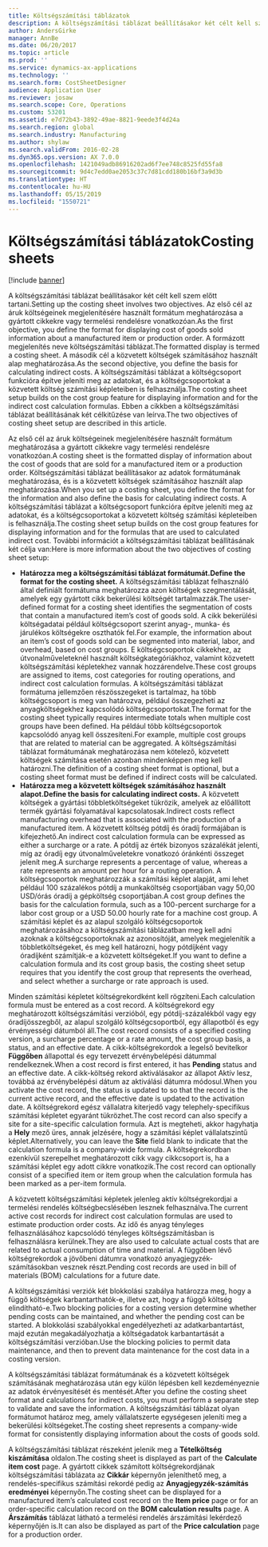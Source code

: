 ```yaml
---
title: Költségszámítási táblázatok
description: A költségszámítási táblázat beállításakor két célt kell szem előtt tartani. Az első cél az áruk költségeinek megjelenítésére használt formátum meghatározása a gyártott cikkekre vagy termelési rendelésre vonatkozóan. A formázott megjelenítés neve költségszámítási táblázat. A második cél a közvetett költségek számításához használt alap meghatározása. A költségszámítási táblázat a költségcsoport funkcióra építve jeleníti meg az adatokat, és a költségcsoportokat a közvetett költség számítási képleteiben is felhasználja. Ebben a cikkben a költségszámítási táblázat beállításának két célkitűzése van leírva.
author: AndersGirke
manager: AnnBe
ms.date: 06/20/2017
ms.topic: article
ms.prod: ''
ms.service: dynamics-ax-applications
ms.technology: ''
ms.search.form: CostSheetDesigner
audience: Application User
ms.reviewer: josaw
ms.search.scope: Core, Operations
ms.custom: 53201
ms.assetid: e7d72b43-3892-49ae-8821-9eede3f4d24a
ms.search.region: global
ms.search.industry: Manufacturing
ms.author: shylaw
ms.search.validFrom: 2016-02-28
ms.dyn365.ops.version: AX 7.0.0
ms.openlocfilehash: 1421049adb86916202ad6f7ee748c8525fd55fa8
ms.sourcegitcommit: 9d4c7edd0ae2053c37c7d81cdd180b16bf3a9d3b
ms.translationtype: HT
ms.contentlocale: hu-HU
ms.lasthandoff: 05/15/2019
ms.locfileid: "1550721"
---
```

# <a name="costing-sheets"></a><span data-ttu-id="81383-108">Költségszámítási táblázatok</span><span class="sxs-lookup"><span data-stu-id="81383-108">Costing sheets</span></span>

[!include [banner](../includes/banner.md)]

<span data-ttu-id="81383-109">A költségszámítási táblázat beállításakor két célt kell szem előtt tartani.</span><span class="sxs-lookup"><span data-stu-id="81383-109">Setting up the costing sheet involves two objectives.</span></span> <span data-ttu-id="81383-110">Az első cél az áruk költségeinek megjelenítésére használt formátum meghatározása a gyártott cikkekre vagy termelési rendelésre vonatkozóan.</span><span class="sxs-lookup"><span data-stu-id="81383-110">As the first objective, you define the format for displaying cost of goods sold information about a manufactured item or production order.</span></span> <span data-ttu-id="81383-111">A formázott megjelenítés neve költségszámítási táblázat.</span><span class="sxs-lookup"><span data-stu-id="81383-111">The formatted display is termed a costing sheet.</span></span> <span data-ttu-id="81383-112">A második cél a közvetett költségek számításához használt alap meghatározása.</span><span class="sxs-lookup"><span data-stu-id="81383-112">As the second objective, you define the basis for calculating indirect costs.</span></span> <span data-ttu-id="81383-113">A költségszámítási táblázat a költségcsoport funkcióra építve jeleníti meg az adatokat, és a költségcsoportokat a közvetett költség számítási képleteiben is felhasználja.</span><span class="sxs-lookup"><span data-stu-id="81383-113">The costing sheet setup builds on the cost group feature for displaying information and for the indirect cost calculation formulas.</span></span> <span data-ttu-id="81383-114">Ebben a cikkben a költségszámítási táblázat beállításának két célkitűzése van leírva.</span><span class="sxs-lookup"><span data-stu-id="81383-114">The two objectives of costing sheet setup are described in this article.</span></span> 

<span data-ttu-id="81383-115">Az első cél az áruk költségeinek megjelenítésére használt formátum meghatározása a gyártott cikkekre vagy termelési rendelésre vonatkozóan.</span><span class="sxs-lookup"><span data-stu-id="81383-115">A costing sheet is the formatted display of information about the cost of goods that are sold for a manufactured item or a production order.</span></span> <span data-ttu-id="81383-116">Költségszámítási táblázat beállításakor az adatok formátumának meghatározása, és is a közvetett költségek számításához használt alap meghatározása.</span><span class="sxs-lookup"><span data-stu-id="81383-116">When you set up a costing sheet, you define the format for the information and also define the basis for calculating indirect costs.</span></span> <span data-ttu-id="81383-117">A költségszámítási táblázat a költségcsoport funkcióra építve jeleníti meg az adatokat, és a költségcsoportokat a közvetett költség számítási képleteiben is felhasználja.</span><span class="sxs-lookup"><span data-stu-id="81383-117">The costing sheet setup builds on the cost group features for displaying information and for the formulas that are used to calculated indirect cost.</span></span> <span data-ttu-id="81383-118">További információt a költségszámítási táblázat beállításának két célja van:</span><span class="sxs-lookup"><span data-stu-id="81383-118">Here is more information about the two objectives of costing sheet setup:</span></span>
-   <span data-ttu-id="81383-119">**Határozza meg a költségszámítási táblázat formátumát.**</span><span class="sxs-lookup"><span data-stu-id="81383-119">**Define the format for the costing sheet.**</span></span> <span data-ttu-id="81383-120">A költségszámítási táblázat felhasználó által definiált formátuma meghatározza azon költségek szegmentálását, amelyek egy gyártott cikk bekerülési költségét tartalmazzák.</span><span class="sxs-lookup"><span data-stu-id="81383-120">The user-defined format for a costing sheet identifies the segmentation of costs that contain a manufactured item’s cost of goods sold.</span></span> <span data-ttu-id="81383-121">A cikk bekerülési költségadatai például költségcsoport szerint anyag-, munka- és járulékos költségekre oszthatók fel.</span><span class="sxs-lookup"><span data-stu-id="81383-121">For example, the information about an item’s cost of goods sold can be segmented into material, labor, and overhead, based on cost groups.</span></span> <span data-ttu-id="81383-122">E költségcsoportok cikkekhez, az útvonalműveleteknél használt költségkategóriákhoz, valamint közvetett költségszámítási képletekhez vannak hozzárendelve.</span><span class="sxs-lookup"><span data-stu-id="81383-122">These cost groups are assigned to items, cost categories for routing operations, and indirect cost calculation formulas.</span></span> <span data-ttu-id="81383-123">A költségszámítási táblázat formátuma jellemzően részösszegeket is tartalmaz, ha több költségcsoport is meg van határozva, például összegezheti az anyagköltségekhez kapcsolódó költségcsoportokat.</span><span class="sxs-lookup"><span data-stu-id="81383-123">The format for the costing sheet typically requires intermediate totals when multiple cost groups have been defined.</span></span> <span data-ttu-id="81383-124">Ha például több költségcsoportok kapcsolódó anyag kell összesíteni.</span><span class="sxs-lookup"><span data-stu-id="81383-124">For example, multiple cost groups that are related to material can be aggregated.</span></span> <span data-ttu-id="81383-125">A költségszámítási táblázat formátumának meghatározása nem kötelező, közvetett költségek számítása esetén azonban mindenképpen meg kell határozni.</span><span class="sxs-lookup"><span data-stu-id="81383-125">The definition of a costing sheet format is optional, but a costing sheet format must be defined if indirect costs will be calculated.</span></span>
-   <span data-ttu-id="81383-126">**Határozza meg a közvetett költségek számításához használt alapot.**</span><span class="sxs-lookup"><span data-stu-id="81383-126">**Define the basis for calculating indirect costs.**</span></span> <span data-ttu-id="81383-127">A közvetett költségek a gyártási többletköltségeket tükrözik, amelyek az előállított termék gyártási folyamatával kapcsolatosak.</span><span class="sxs-lookup"><span data-stu-id="81383-127">Indirect costs reflect manufacturing overhead that is associated with the production of a manufactured item.</span></span> <span data-ttu-id="81383-128">A közvetett költség pótdíj és óradíj formájában is kifejezhető.</span><span class="sxs-lookup"><span data-stu-id="81383-128">An indirect cost calculation formula can be expressed as either a surcharge or a rate.</span></span> <span data-ttu-id="81383-129">A pótdíj az érték bizonyos százalékát jelenti, míg az óradíj egy útvonalműveletekre vonatkozó óránkénti összeget jelenít meg.</span><span class="sxs-lookup"><span data-stu-id="81383-129">A surcharge represents a percentage of value, whereas a rate represents an amount per hour for a routing operation.</span></span> <span data-ttu-id="81383-130">A költségcsoportok meghatározzák a számítási képlet alapját, ami lehet például 100 százalékos pótdíj a munkaköltség csoportjában vagy 50,00 USD/órás óradíj a gépköltség csoportjában.</span><span class="sxs-lookup"><span data-stu-id="81383-130">A cost group defines the basis for the calculation formula, such as a 100-percent surcharge for a labor cost group or a USD 50.00 hourly rate for a machine cost group.</span></span> <span data-ttu-id="81383-131">A számítási képlet és az alapul szolgáló költségcsoportok meghatározásához a költségszámítási táblázatban meg kell adni azoknak a költségcsoportoknak az azonosítóját, amelyek megjelenítik a többletköltségeket, és meg kell határozni, hogy pótdíjként vagy óradíjként számítják-e a közvetett költségeket.</span><span class="sxs-lookup"><span data-stu-id="81383-131">If you want to define a calculation formula and its cost group basis, the costing sheet setup requires that you identify the cost group that represents the overhead, and select whether a surcharge or rate approach is used.</span></span>

<span data-ttu-id="81383-132">Minden számítási képletet költségrekordként kell rögzíteni.</span><span class="sxs-lookup"><span data-stu-id="81383-132">Each calculation formula must be entered as a cost record.</span></span> <span data-ttu-id="81383-133">A költségrekord egy meghatározott költségszámítási verzióból, egy pótdíj-százalékból vagy egy óradíjösszegből, az alapul szolgáló költségcsoportból, egy állapotból és egy érvényességi dátumból áll.</span><span class="sxs-lookup"><span data-stu-id="81383-133">The cost record consists of a specified costing version, a surcharge percentage or a rate amount, the cost group basis, a status, and an effective date.</span></span> <span data-ttu-id="81383-134">A cikk-költségrekordok a legelső bevitelkor **Függőben** állapottal és egy tervezett érvénybelépési dátummal rendelkeznek.</span><span class="sxs-lookup"><span data-stu-id="81383-134">When a cost record is first entered, it has **Pending** status and an effective date.</span></span> <span data-ttu-id="81383-135">A cikk-költség rekord aktiválásakor az állapot Aktív lesz, továbbá az érvénybelépési dátum az aktiválási dátumra módosul.</span><span class="sxs-lookup"><span data-stu-id="81383-135">When you activate the cost record, the status is updated to so that the record is the current active record, and the effective date is updated to the activation date.</span></span> <span data-ttu-id="81383-136">A költségrekord egész vállalatra kiterjedő vagy telephely-specifikus számítási képletet egyaránt tükrözhet.</span><span class="sxs-lookup"><span data-stu-id="81383-136">The cost record can also specify a site for a site-specific calculation formula.</span></span> <span data-ttu-id="81383-137">Azt is megteheti, akkor hagyhatja a **Hely** mező üres, annak jelzésére, hogy a számítási képlet vállalatszintű képlet.</span><span class="sxs-lookup"><span data-stu-id="81383-137">Alternatively, you can leave the **Site** field blank to indicate that the calculation formula is a company-wide formula.</span></span> <span data-ttu-id="81383-138">A költségrekordban ezenkívül szerepelhet meghatározott cikk vagy cikkcsoport is, ha a számítási képlet egy adott cikkre vonatkozik.</span><span class="sxs-lookup"><span data-stu-id="81383-138">The cost record can optionally consist of a specified item or item group when the calculation formula has been marked as a per-item formula.</span></span> 

<span data-ttu-id="81383-139">A közvetett költségszámítási képletek jelenleg aktív költségrekordjai a termelési rendelés költségbecslésében lesznek felhasználva.</span><span class="sxs-lookup"><span data-stu-id="81383-139">The current active cost records for indirect cost calculation formulas are used to estimate production order costs.</span></span> <span data-ttu-id="81383-140">Az idő és anyag tényleges felhasználásához kapcsolódó tényleges költségszámításban is felhasználásra kerülnek.</span><span class="sxs-lookup"><span data-stu-id="81383-140">They are also used to calculate actual costs that are related to actual consumption of time and material.</span></span> <span data-ttu-id="81383-141">A függőben lévő költségrekordok a jövőbeni dátumra vonatkozó anyagjegyzék-számításokban vesznek részt.</span><span class="sxs-lookup"><span data-stu-id="81383-141">Pending cost records are used in bill of materials (BOM) calculations for a future date.</span></span> 

<span data-ttu-id="81383-142">A költségszámítási verziók két blokkolási szabálya határozza meg, hogy a függő költségek karbantarthatók-e, illetve azt, hogy a függő költség elindítható-e.</span><span class="sxs-lookup"><span data-stu-id="81383-142">Two blocking policies for a costing version determine whether pending costs can be maintained, and whether the pending cost can be started.</span></span> <span data-ttu-id="81383-143">A blokkolási szabályokkal engedélyezheti az adatkarbantartást, majd ezután megakadályozhatja a költségadatok karbantartását a költségszámítási verzióban.</span><span class="sxs-lookup"><span data-stu-id="81383-143">Use the blocking policies to permit data maintenance, and then to prevent data maintenance for the cost data in a costing version.</span></span> 

<span data-ttu-id="81383-144">A költségszámítási táblázat formátumának és a közvetett költségek számításának meghatározása után egy külön lépésben kell kezdeményeznie az adatok érvényesítését és mentését.</span><span class="sxs-lookup"><span data-stu-id="81383-144">After you define the costing sheet format and calculations for indirect costs, you must perform a separate step to validate and save the information.</span></span> <span data-ttu-id="81383-145">A költségszámítási táblázat olyan formátumot határoz meg, amely vállalatszerte egységesen jeleníti meg a bekerülési költségeket.</span><span class="sxs-lookup"><span data-stu-id="81383-145">The costing sheet represents a company-wide format for consistently displaying information about the costs of goods sold.</span></span> 

<span data-ttu-id="81383-146">A költségszámítási táblázat részeként jelenik meg a **Tételköltség kiszámítása** oldalon.</span><span class="sxs-lookup"><span data-stu-id="81383-146">The costing sheet is displayed as part of the **Calculate item cost** page.</span></span> <span data-ttu-id="81383-147">A gyártott cikkek számított költségrekordjának költségszámítási táblázata az **Cikkár** képernyőn jeleníthető meg, a rendelés-specifikus számítási rekordé pedig az **Anyagjegyzék-számítás eredményei** képernyőn.</span><span class="sxs-lookup"><span data-stu-id="81383-147">The costing sheet can be displayed for a manufactured item’s calculated cost record on the **Item price** page or for an order-specific calculation record on the **BOM calculation results** page.</span></span> <span data-ttu-id="81383-148">A **Árszámítás** táblázat látható a termelési rendelés árszámítási lekérdező képernyőjén is.</span><span class="sxs-lookup"><span data-stu-id="81383-148">It can also be displayed as part of the **Price calculation** page for a production order.</span></span>





